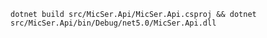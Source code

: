 `dotnet build src/MicSer.Api/MicSer.Api.csproj && dotnet src/MicSer.Api/bin/Debug/net5.0/MicSer.Api.dll`  
  